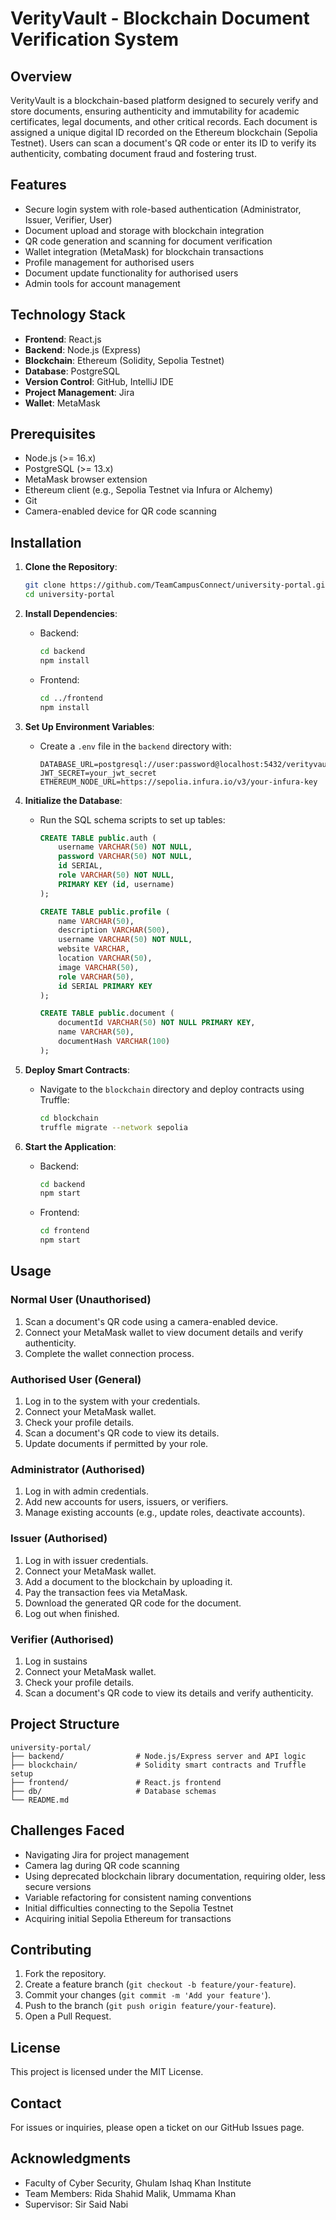 # VerityVault - Blockchain Document Verification System

## Overview

VerityVault is a blockchain-based platform designed to securely verify and store documents, ensuring authenticity and immutability for academic certificates, legal documents, and other critical records. Each document is assigned a unique digital ID recorded on the Ethereum blockchain (Sepolia Testnet). Users can scan a document's QR code or enter its ID to verify its authenticity, combating document fraud and fostering trust.

## Features

- Secure login system with role-based authentication (Administrator, Issuer, Verifier, User)
- Document upload and storage with blockchain integration
- QR code generation and scanning for document verification
- Wallet integration (MetaMask) for blockchain transactions
- Profile management for authorised users
- Document update functionality for authorised users
- Admin tools for account management

## Technology Stack

- **Frontend**: React.js
- **Backend**: Node.js (Express)
- **Blockchain**: Ethereum (Solidity, Sepolia Testnet)
- **Database**: PostgreSQL
- **Version Control**: GitHub, IntelliJ IDE
- **Project Management**: Jira
- **Wallet**: MetaMask

## Prerequisites

- Node.js (&gt;= 16.x)
- PostgreSQL (&gt;= 13.x)
- MetaMask browser extension
- Ethereum client (e.g., Sepolia Testnet via Infura or Alchemy)
- Git
- Camera-enabled device for QR code scanning

## Installation

1. **Clone the Repository**:

   ```bash
   git clone https://github.com/TeamCampusConnect/university-portal.git
   cd university-portal
   ```

2. **Install Dependencies**:

   - Backend:

     ```bash
     cd backend
     npm install
     ```
   - Frontend:

     ```bash
     cd ../frontend
     npm install
     ```

3. **Set Up Environment Variables**:

   - Create a `.env` file in the `backend` directory with:

     ```env
     DATABASE_URL=postgresql://user:password@localhost:5432/verityvault
     JWT_SECRET=your_jwt_secret
     ETHEREUM_NODE_URL=https://sepolia.infura.io/v3/your-infura-key
     ```

4. **Initialize the Database**:

   - Run the SQL schema scripts to set up tables:

     ```sql
     CREATE TABLE public.auth (
         username VARCHAR(50) NOT NULL,
         password VARCHAR(50) NOT NULL,
         id SERIAL,
         role VARCHAR(50) NOT NULL,
         PRIMARY KEY (id, username)
     );
     
     CREATE TABLE public.profile (
         name VARCHAR(50),
         description VARCHAR(500),
         username VARCHAR(50) NOT NULL,
         website VARCHAR,
         location VARCHAR(50),
         image VARCHAR(50),
         role VARCHAR(50),
         id SERIAL PRIMARY KEY
     );
     
     CREATE TABLE public.document (
         documentId VARCHAR(50) NOT NULL PRIMARY KEY,
         name VARCHAR(50),
         documentHash VARCHAR(100)
     );
     ```

5. **Deploy Smart Contracts**:

   - Navigate to the `blockchain` directory and deploy contracts using Truffle:

     ```bash
     cd blockchain
     truffle migrate --network sepolia
     ```

6. **Start the Application**:

   - Backend:

     ```bash
     cd backend
     npm start
     ```
   - Frontend:

     ```bash
     cd frontend
     npm start
     ```

## Usage

### Normal User (Unauthorised)

1. Scan a document's QR code using a camera-enabled device.
2. Connect your MetaMask wallet to view document details and verify authenticity.
3. Complete the wallet connection process.

### Authorised User (General)

1. Log in to the system with your credentials.
2. Connect your MetaMask wallet.
3. Check your profile details.
4. Scan a document's QR code to view its details.
5. Update documents if permitted by your role.

### Administrator (Authorised)

1. Log in with admin credentials.
2. Add new accounts for users, issuers, or verifiers.
3. Manage existing accounts (e.g., update roles, deactivate accounts).

### Issuer (Authorised)

1. Log in with issuer credentials.
2. Connect your MetaMask wallet.
3. Add a document to the blockchain by uploading it.
4. Pay the transaction fees via MetaMask.
5. Download the generated QR code for the document.
6. Log out when finished.

### Verifier (Authorised)

1. Log in sustains
2. Connect your MetaMask wallet.
3. Check your profile details.
4. Scan a document's QR code to view its details and verify authenticity.

## Project Structure

```
university-portal/
├── backend/                # Node.js/Express server and API logic
├── blockchain/             # Solidity smart contracts and Truffle setup
├── frontend/               # React.js frontend
├── db/                     # Database schemas
└── README.md
```

## Challenges Faced

- Navigating Jira for project management
- Camera lag during QR code scanning
- Using deprecated blockchain library documentation, requiring older, less secure versions
- Variable refactoring for consistent naming conventions
- Initial difficulties connecting to the Sepolia Testnet
- Acquiring initial Sepolia Ethereum for transactions

## Contributing

1. Fork the repository.
2. Create a feature branch (`git checkout -b feature/your-feature`).
3. Commit your changes (`git commit -m 'Add your feature'`).
4. Push to the branch (`git push origin feature/your-feature`).
5. Open a Pull Request.

## License

This project is licensed under the MIT License.

## Contact

For issues or inquiries, please open a ticket on our GitHub Issues page.

## Acknowledgments

- Faculty of Cyber Security, Ghulam Ishaq Khan Institute
- Team Members: Rida Shahid Malik, Ummama Khan
- Supervisor: Sir Said Nabi